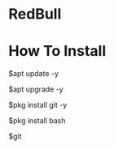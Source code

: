 # RedBull

# How To Install

$apt update -y

$apt upgrade -y

$pkg install git -y

$pkg install bash

$git
